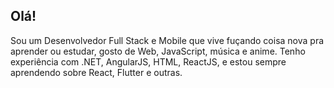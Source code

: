 ## Olá!

Sou um Desenvolvedor Full Stack e Mobile que vive fuçando coisa nova pra aprender ou estudar, gosto de Web, JavaScript, música e anime.
Tenho experiência com .NET, AngularJS, HTML, ReactJS, e estou sempre aprendendo sobre React, Flutter e outras.
